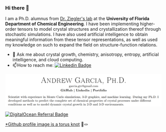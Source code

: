 ### Hi there 👋

I am a Ph.D. alumnus from [Dr. Ziegler's lab](https://ziegler.che.ufl.edu/) at the **University of Florida Department of Chemical Engineering**. 
I have been implementing higher-order tensors to model crystal structures and crystallization thereof through stochastic simulations. I have also used artificial intelligence to obtain meaningful information from these tensor representations, as well as used my knowledge on such to expand the field on structure-function relations. 

- 💬 Ask me about crystal growth, chemistry, anisotropy, entropy, artificial intelligence, and cloud computing. 
- :mailbox:How to reach me: [![Linkedin Badge](https://img.shields.io/badge/-andrewrygarcia-blue?style=flat&logo=Linkedin&logoColor=white)](https://linkedin.com/in/andrewrygarcia)



 <a href="https://andrewatcloud.com"><img src="about.png" width="600" /></a> 

<a href="https://www.digitalocean.com/?refcode=b86f53f9a50f&utm_campaign=Referral_Invite&utm_medium=Referral_Program&utm_source=badge"><img src="https://web-platforms.sfo2.digitaloceanspaces.com/WWW/Badge%202.svg" alt="DigitalOcean Referral Badge" /></a>

<!--
**andrewrgarcia/andrewrgarcia** is a ✨ _special_ ✨ repository because its `README.md` (this file) appears on your GitHub profile.

Here are some ideas to get you started:

- 🔭 I’m currently working on ...

- 🌱 I’m currently learning ...

- 👯 I’m looking to collaborate on ...

- 🤔 I’m looking for help with ...

- 💬 Ask me about ..

- 📫 How to reach me: ...

- 😄 Pronouns: ...

- ⚡ Fun fact: ...
-->

<a href="https://torus3d.herokuapp.com/">*Github profile image is a torus knot</a>  🍩🪢

<!--<sub><a href="https://torus3d.herokuapp.com/">*Github profile image is a torus knot</a> 🍩🪢</sub>-->
